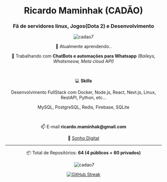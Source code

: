 <h1 align="center">Ricardo Maminhak (CADÃO)</h1>
<p align="center">
<!-- <a 
  href="https://linkedin.com/in/" 
  target="blank">
  <img align="center" src="https://raw.githubusercontent.com/rahuldkjain/github-profile-readme-generator/master/src/images/icons/Social/linked-in-alt.svg" alt="cadao7" height="30" width="40" />
</a> -->
</p>
<h3 align="center">Fã de servidores linux, Jogos(Dota 2) e Desenvolvimento</h3>

<p align="center"> <img src="https://komarev.com/ghpvc/?username=cadao7&label=Visualiza%C3%A7%C3%B5es&color=brightgreen&style=for-the-badge" alt="cadao7" /> </p>

<p align="center">🌱 Atualmente aprendendo..<b></b></p>

<p align="center">🔭 Trabalhando com <b>ChatBots e automações para Whatsapp</b> <i>(Baileys, Whatsmeow, Meta cloud API)</i></p>
<br>
<p align="center">💻 <b>Skills</b></p>
<p align="center">Desenvolvimento FullStack com Docker, Node.js, React, Next.js, Linux, RestAPI, Python, etc...</p>
<p align="center">MySQL, PostgreSQL, Redis, Firebase, SQLite</p>

<br>
<p align="center">📫 E-mail <b>ricardo.maminhak@gmail.com</b></p>
<p align="center">🤖 <a href="https://sonho.digital" target="_blank">Sonho Digital</a></p>

<hr>

<div align="center">
<!--   <p><img align="center" src="https://github-readme-stats.vercel.app/api/top-langs?username=cadao7&show_icons=true&theme=dark&locale=pt-br&layout=compactt" alt="cadao7" /></p> -->
  <p align="center">📦 Total de Repositórios: <b>64 (4 públicos + 60 privados)</b></p>
<p>&nbsp;<img align="center" src="https://github-readme-stats.vercel.app/api?username=cadao7&show_icons=true&theme=dark&locale=pt-br" alt="cadao7" /></p>
<a href="https://git.io/streak-stats"><img src="https://github-readme-streak-stats.herokuapp.com?user=cadao7&theme=whatsapp-dark2&hide_border=true&border_radius=0&date_format=j%20M%5B%20Y%5D&card_width=534" alt="GitHub Streak" /></a>
</div>
